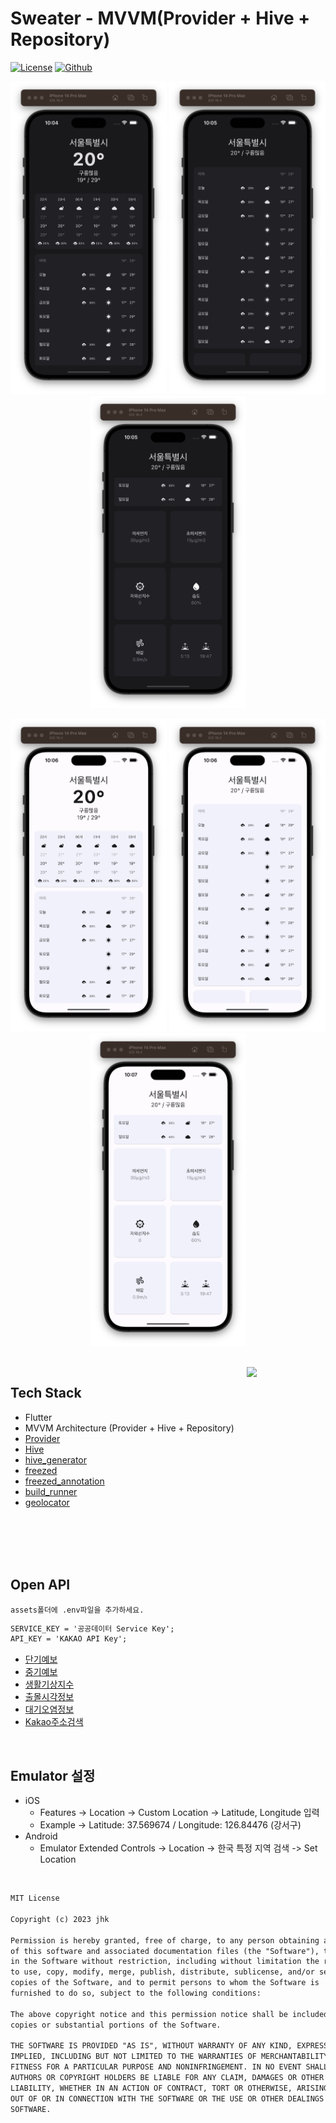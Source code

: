 # Sweater - MVVM(Provider + Hive + Repository)

[![License](https://img.shields.io/badge/License-MIT-blue.svg)](https://opensource.org/licenses/MIT)
[![Github](https://img.shields.io/badge/github-jhk-orange?logo=github&logoColor=white)](https://github.com/jhk-im)

<p align="center">  
  <img src="./readme/dark1.png" width="250" height="500"/>
  <img src="./readme/dark2.png" width="250" height="500"/>
  <img src="./readme/dark3.png" width="250" height="500"/>
</p>

<p align="center">  
  <img src="./readme/light1.png" width="250" height="500"/>
  <img src="./readme/light2.png" width="250" height="500"/>
  <img src="./readme/light3.png" width="250" height="500"/>
</p>

</br>
<img src = "./readme/dark.gif" align="right" width="25%"/>

## Tech Stack

- Flutter
- MVVM Architecture (Provider + Hive + Repository)
- [Provider](https://pub.dev/packages/provider)
- [Hive](https://pub.dev/packages/hive)
- [hive_generator](https://pub.dev/packages/hive)
- [freezed](https://pub.dev/packages/freezed)
- [freezed_annotation](https://pub.dev/packages/freezed_annotation)
- [build_runner](https://pub.dev/packages/build_runner)
- [geolocator](https://pub.dev/packages/geolocator)
</br>
</br>
</br>
</br>

## Open API

`assets폴더에 .env파일을 추가하세요.`

```txt
SERVICE_KEY = '공공데이터 Service Key';
API_KEY = 'KAKAO API Key';
```

- [단기예보](https://www.data.go.kr/data/15084084/openapi.do)
- [중기예보](https://www.data.go.kr/data/15059468/openapi.do)
- [생활기상지수](https://www.data.go.kr/tcs/dss/selectApiDataDetailView.do?publicDataPk=15085288)
- [출몰시각정보](https://www.data.go.kr/tcs/dss/selectApiDataDetailView.do?publicDataPk=15012688)
- [대기오염정보](https://www.data.go.kr/tcs/dss/selectApiDataDetailView.do?publicDataPk=15073861)
- [Kakao주소검색](https://developers.kakao.com/docs/latest/ko/local/dev-guide)

</br>

## Emulator 설정

- iOS
  - Features -> Location -> Custom Location -> Latitude, Longitude 입력
  - Example -> Latitude: 37.569674 / Longitude: 126.84476 (강서구)
- Android
  - Emulator Extended Controls -> Location -> 한국 특정 지역 검색 -> Set Location

</br>

```txt
MIT License

Copyright (c) 2023 jhk

Permission is hereby granted, free of charge, to any person obtaining a copy
of this software and associated documentation files (the "Software"), to deal
in the Software without restriction, including without limitation the rights
to use, copy, modify, merge, publish, distribute, sublicense, and/or sell
copies of the Software, and to permit persons to whom the Software is
furnished to do so, subject to the following conditions:

The above copyright notice and this permission notice shall be included in all
copies or substantial portions of the Software.

THE SOFTWARE IS PROVIDED "AS IS", WITHOUT WARRANTY OF ANY KIND, EXPRESS OR
IMPLIED, INCLUDING BUT NOT LIMITED TO THE WARRANTIES OF MERCHANTABILITY,
FITNESS FOR A PARTICULAR PURPOSE AND NONINFRINGEMENT. IN NO EVENT SHALL THE
AUTHORS OR COPYRIGHT HOLDERS BE LIABLE FOR ANY CLAIM, DAMAGES OR OTHER
LIABILITY, WHETHER IN AN ACTION OF CONTRACT, TORT OR OTHERWISE, ARISING FROM,
OUT OF OR IN CONNECTION WITH THE SOFTWARE OR THE USE OR OTHER DEALINGS IN THE
SOFTWARE.
```
